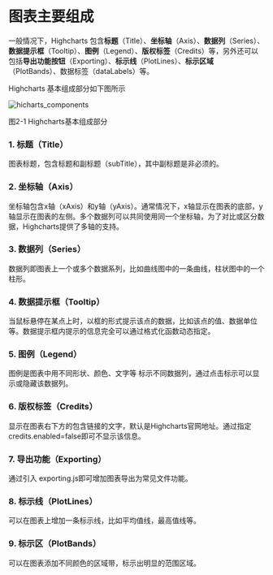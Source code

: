 # 图表主要组成

一般情况下，Highcharts 包含**标题**（Title）、**坐标轴**（Axis）、**数据列**（Series）、**数据提示框**（Tooltip）、**图例**（Legend）、**版权标签**（Credits）等，另外还可以包括**导出功能按钮**（Exporting）、**标示线**（PlotLines）、**标示区域**（PlotBands）、数据标签（dataLabels）等。

Highcharts 基本组成部分如下图所示

![hicharts_components](/Users/dengwei/app/webTree/articles/highcharts_study/hicharts_components.png)

图2-1 Highcharts基本组成部分

### 1. 标题（Title）

图表标题，包含标题和副标题（subTitle），其中副标题是非必须的。

### 2. 坐标轴（Axis）

坐标轴包含x轴（xAxis）和y轴（yAxis）。通常情况下，x轴显示在图表的底部，y轴显示在图表的左侧。多个数据列可以共同使用同一个坐标轴，为了对比或区分数据，Highcharts提供了多轴的支持。

### 3. 数据列（Series）

数据列即图表上一个或多个数据系列，比如曲线图中的一条曲线，柱状图中的一个柱形。

### 4. 数据提示框（Tooltip）

当鼠标悬停在某点上时，以框的形式提示该点的数据，比如该点的值、数据单位等。数据提示框内提示的信息完全可以通过格式化函数动态指定。

### 5. 图例（Legend）

图例是图表中用不同形状、颜色、文字等 标示不同数据列，通过点击标示可以显示或隐藏该数据列。

### 6. 版权标签（Credits）

显示在图表右下方的包含链接的文字，默认是Highcharts官网地址。通过指定credits.enabled=false即可不显示该信息。

### 7. 导出功能（Exporting）

通过引入 exporting.js即可增加图表导出为常见文件功能。

### 8. 标示线（PlotLines）

可以在图表上增加一条标示线，比如平均值线，最高值线等。

### 9. 标示区（PlotBands）

可以在图表添加不同颜色的区域带，标示出明显的范围区域。